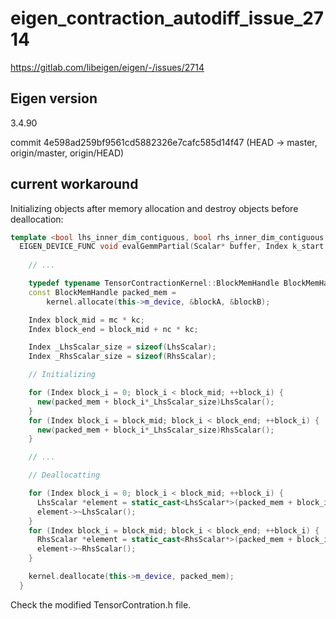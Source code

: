 # eigen_contraction_autodiff_issue_2714
https://gitlab.com/libeigen/eigen/-/issues/2714

## Eigen version

3.4.90

commit 4e598ad259bf9561cd5882326e7cafc585d14f47 (HEAD -> master, origin/master, origin/HEAD)

## current workaround

Initializing objects after memory allocation and destroy objects before deallocation:

```c++
template <bool lhs_inner_dim_contiguous, bool rhs_inner_dim_contiguous, bool rhs_inner_dim_reordered, int Alignment, bool use_output_kernel>
  EIGEN_DEVICE_FUNC void evalGemmPartial(Scalar* buffer, Index k_start, Index k_end, int num_threads) const {
    
    // ...

    typedef typename TensorContractionKernel::BlockMemHandle BlockMemHandle;
    const BlockMemHandle packed_mem =
        kernel.allocate(this->m_device, &blockA, &blockB);

    Index block_mid = mc * kc;
    Index block_end = block_mid + nc * kc;

    Index _LhsScalar_size = sizeof(LhsScalar);
    Index _RhsScalar_size = sizeof(RhsScalar);

    // Initializing

    for (Index block_i = 0; block_i < block_mid; ++block_i) {
      new(packed_mem + block_i*_LhsScalar_size)LhsScalar();
    }
    for (Index block_i = block_mid; block_i < block_end; ++block_i) {
      new(packed_mem + block_i*_LhsScalar_size)RhsScalar();
    }

    // ...

    // Deallocatting

    for (Index block_i = 0; block_i < block_mid; ++block_i) {
      LhsScalar *element = static_cast<LhsScalar*>(packed_mem + block_i*_LhsScalar_size);
      element->~LhsScalar();
    }
    for (Index block_i = block_mid; block_i < block_end; ++block_i) {
      RhsScalar *element = static_cast<RhsScalar*>(packed_mem + block_i*_RhsScalar_size);
      element->~RhsScalar();
    }

    kernel.deallocate(this->m_device, packed_mem);
  }
```

Check the modified TensorContration.h file.
